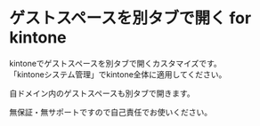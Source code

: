 # ゲストスペースを別タブで開く for kintone

kintoneでゲストスペースを別タブで開くカスタマイズです。  
「kintoneシステム管理」でkintone全体に適用してください。

自ドメイン内のゲストスペースも別タブで開きます。

無保証・無サポートですので自己責任でお使いください。
